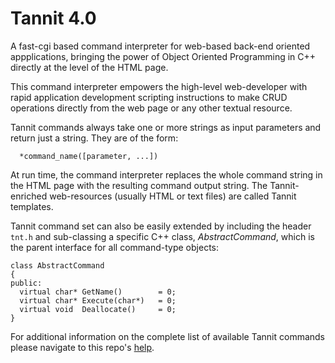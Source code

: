 Tannit 4.0
==========

A fast-cgi based command interpreter for web-based back-end oriented appplications, bringing the power of Object Oriented Programming in C++ directly at the level of the HTML page.

This command interpreter empowers the high-level web-developer with rapid application development scripting instructions to make CRUD operations directly from the web page or any other textual resource.

Tannit commands always take one or more strings as input parameters and return just a string. They are of the form: 

```
  *command_name([parameter, ...])
```  

At run time, the command interpreter replaces the whole command string in the HTML page with the resulting command output string. The Tannit-enriched web-resources (usually HTML or text files) are called Tannit templates.

Tannit command set can also be easily extended by including the header `tnt.h` and sub-classing a specific C++ class, *AbstractCommand*, which is the parent interface for all command-type objects:

```
class AbstractCommand
{
public:
  virtual char* GetName()        = 0;
  virtual char* Execute(char*)   = 0;
  virtual void  Deallocate()     = 0;
}
```

For additional information on the complete list of available Tannit commands please navigate to this repo's [help](https://github.com/gambineri/Tannit/tree/master/help).
